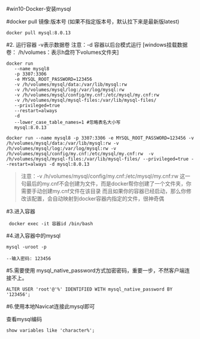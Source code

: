 #win10-Docker-安装mysql

#docker pull 镜像:版本号  (如果不指定版本号，默认拉下来是最新版latest)
```shell
docker pull mysql:8.0.13
```

#2. 运行容器 -v表示数据卷  注意：-d 容器以后台模式运行  [windows挂载数据卷： /h/volumes：表示h盘符下volumes文件夹]
```shell
docker run 
   --name mysql8 
   -p 3307:3306 
   -e MYSQL_ROOT_PASSWORD=123456 
   -v /h/volumes/mysql/data:/var/lib/mysql:rw 
   -v /h/volumes/mysql/log:/var/log/mysql:rw 
   -v /h/volumes/mysql/config/my.cnf:/etc/mysql/my.cnf:rw  
   -v /h/volumes/mysql/mysql-files:/var/lib/mysql-files/ 
   --privileged=true 
   --restart=always 
   -d 
   --lower_case_table_names=1 #忽略表名大小写
   mysql:8.0.13
```
```shell
docker run --name mysql8 -p 3307:3306 -e MYSQL_ROOT_PASSWORD=123456 -v /h/volumes/mysql/data:/var/lib/mysql:rw -v /h/volumes/mysql/log:/var/log/mysql:rw -v /h/volumes/mysql/config/my.cnf:/etc/mysql/my.cnf:rw  -v /h/volumes/mysql/mysql-files:/var/lib/mysql-files/ --privileged=true --restart=always -d mysql:8.0.13
```
>注意：-v /h/volumes/mysql/config/my.cnf:/etc/mysql/my.cnf:rw 这一句最后的my.cnf不会创建为文件，而是docker帮你创建了一个文件夹，你需要手动创建my.cnf文件在该目录
> 而且如果你的容器已经启动，那么你修改该配置，会自动映射到docker容器内指定的文件，很神奇偶


#3.进入容器
```shell
 docker exec -it 容器id /bin/bash
```

#4.进入容器中的mysql
```shell
mysql -uroot -p

--输入密码: 123456
```

#5.需要使用 mysql_native_password方式加密密码，重要一步，不然客户端连接不上。
```shell
ALTER USER 'root'@'%' IDENTIFIED WITH mysql_native_password BY '123456';
```

#6.使用本地Navicat连接此mysql即可

查看mysql编码
```shell
show variables like 'character%';
```


